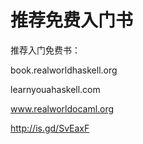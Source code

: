 # 推荐免费入门书

推荐入门免费书： 


book.realworldhaskell.org 

learnyouahaskell.com 

www.realworldocaml.org 

http://is.gd/SvEaxF
























